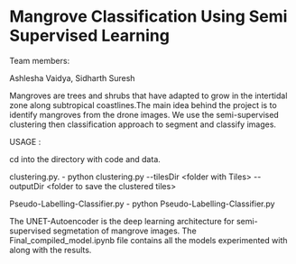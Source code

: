 # Mangrove Classification Using Semi Supervised Learning 

Team members:

Ashlesha Vaidya, Sidharth Suresh

Mangroves are trees and shrubs that have adapted to grow in the intertidal zone along subtropical coastlines.The main idea behind the project is to identify mangroves from the drone images. We use the semi-supervised clustering then classification approach to segment and classify images.

USAGE :

cd into the directory with code and data.

clustering.py. - python clustering.py --tilesDir \<folder with Tiles\> --outputDir \<folder to save the clustered tiles\>

Pseudo-Labelling-Classifier.py - python Pseudo-Labelling-Classifier.py


The UNET-Autoencoder is the deep learning architecture for semi-supervised segmetation of mangrove images. The Final_compiled_model.ipynb file contains all the models experimented with along with the results.
